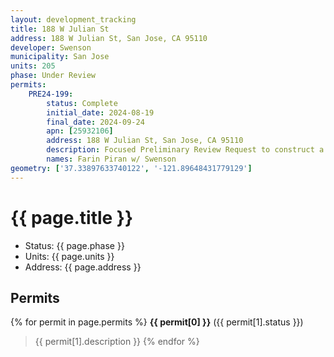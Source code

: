```yaml
---
layout: development_tracking
title: 188 W Julian St
address: 188 W Julian St, San Jose, CA 95110
developer: Swenson
municipality: San Jose
units: 205
phase: Under Review
permits:
    PRE24-199:
        status: Complete
        initial_date: 2024-08-19
        final_date: 2024-09-24
        apn: [25932106]
        address: 188 W Julian St, San Jose, CA 95110
        description: Focused Preliminary Review Request to construct a five-story 100% affordable housing development consisting of 205 units over two stories of at-grade podium parking, on an approximately 0.88-acre site.
        names: Farin Piran w/ Swenson
geometry: ['37.33897633740122', '-121.89648431779129']
---
```

# {{ page.title }}
- Status: {{ page.phase }}
- Units: {{ page.units }}
- Address: {{ page.address }}

## Permits
{% for permit in page.permits %}
  **{{ permit[0] }}** ({{ permit[1].status }})
  >{{ permit[1].description }}
{% endfor %}
